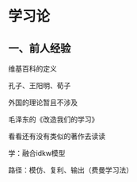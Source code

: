 
# 学习论

## 一、前人经验

维基百科的定义

孔子、王阳明、荀子

外国的理论暂且不涉及

毛泽东的《改造我们的学习》

看看还有没有类似的著作去读读

学：融合idkw模型

路径：模仿、复利、输出（费曼学习法）